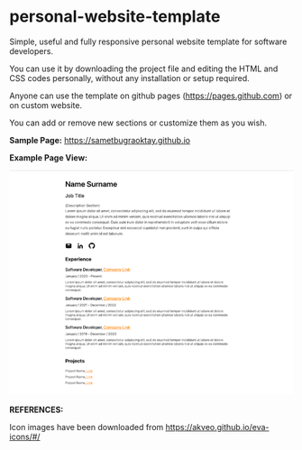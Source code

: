 # personal-website-template
Simple, useful and fully responsive personal website template for software developers.


You can use it by downloading the project file and editing the HTML and CSS codes personally, without any installation or setup required.


Anyone can use the template on github pages (https://pages.github.com) or on custom website.


You can add or remove new sections or customize them as you wish.


**Sample Page:** https://sametbugraoktay.github.io

**Example Page View:**

![Screenshot](personal-website-template/screenshots/fullscreen.png)


**REFERENCES:**

Icon images have been downloaded from https://akveo.github.io/eva-icons/#/ 

